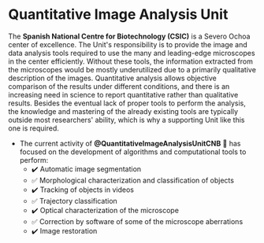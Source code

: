# Quantitative Image Analysis Unit 

The **Spanish National Centre for Biotechnology (CSIC)** is a Severo Ochoa center of excellence. The Unit's responsibility is to provide the image and data analysis tools required to use the many and leading-edge microscopes in the center efficiently. Without these tools, the information extracted from the microscopes would be mostly underutilized due to a primarily qualitative description of the images. Quantitative analysis allows objective comparison of the results under different conditions, and there is an increasing need in science to report quantitative rather than qualitative results. Besides the eventual lack of proper tools to perform the analysis, the knowledge and mastering of the already existing tools are typically outside most researchers' ability, which is why a supporting Unit like this one is required.
* The current activity of **@QuantitativeImageAnalysisUnitCNB**  :microscope: has focused on the development of algorithms and computational tools to perform:
  * :heavy_check_mark: Automatic image segmentation
  * :white_check_mark: Morphological characterization and classification of objects
  * :heavy_check_mark: Tracking of objects in videos
  * :white_check_mark: Trajectory classification
  * :heavy_check_mark: Optical characterization of the microscope
  * :white_check_mark: Correction by software of some of the microscope aberrations
  * :heavy_check_mark: Image restoration




